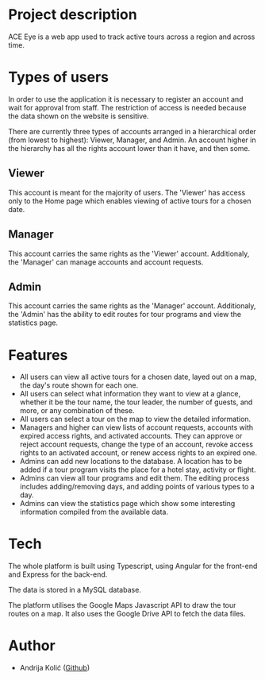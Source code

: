 # Project description

ACE Eye is a web app used to track active tours across a region and across time.

# Types of users

In order to use the application it is necessary to register an account and wait for approval from staff. The restriction of access is needed because the data shown on the website is sensitive.

There are currently three types of accounts arranged in a hierarchical order (from lowest to highest): Viewer, Manager, and Admin. An account higher in the hierarchy has all the rights account lower than it have, and then some.

## Viewer

This account is meant for the majority of users. The 'Viewer' has access only to the Home page which enables viewing of active tours for a chosen date.

## Manager

This account carries the same rights as the 'Viewer' account. Additionaly, the 'Manager' can manage accounts and account requests.

## Admin

This account carries the same rights as the 'Manager' account. Additionaly, the 'Admin' has the ability to edit routes for tour programs and view the statistics page.

# Features

- All users can view all active tours for a chosen date, layed out on a map, the day's route shown for each one.
- All users can select what information they want to view at a glance, whether it be the tour name, the tour leader, the number of guests, and more, or any combination of these.
- All users can select a tour on the map to view the detailed information.
- Managers and higher can view lists of account requests, accounts with expired access rights, and activated accounts. They can approve or reject account requests, change the type of an account, revoke access rights to an activated account, or renew access rights to an expired one.
- Admins can add new locations to the database. A location has to be added if a tour program visits the place for a hotel stay, activity or flight.
- Admins can view all tour programs and edit them. The editing process includes adding/removing days, and adding points of various types to a day.
- Admins can view the statistics page which show some interesting information compiled from the available data.

# Tech

The whole platform is built using Typescript, using Angular for the front-end and Express for the back-end.

The data is stored in a MySQL database.

The platform utilises the Google Maps Javascript API to draw the tour routes on a map. It also uses the Google Drive API to fetch the data files.

# Author

- Andrija Kolić ([Github](https://github.com/k0lic))
